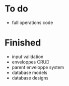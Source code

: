 # To do
- full operations code

# Finished
- input validation
- enveloppes CRUD
- parent enveloppe system
- database models
- database designs